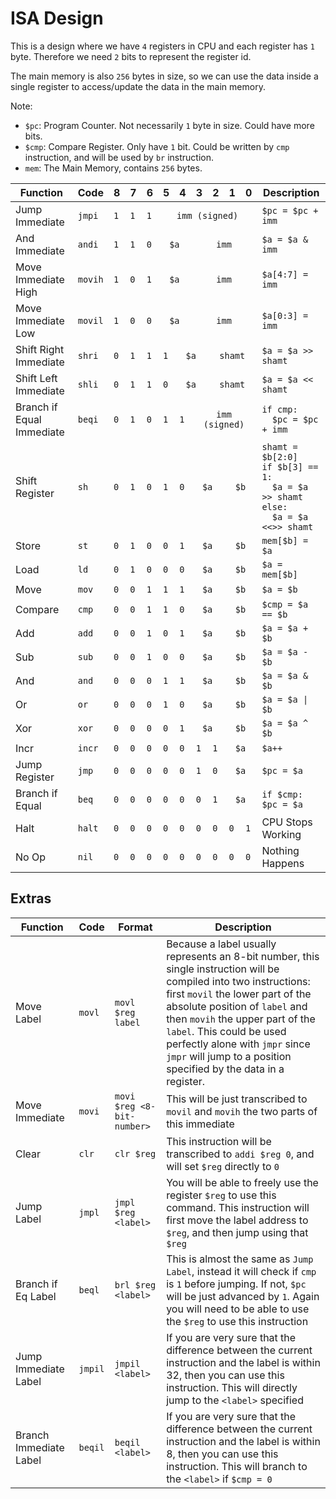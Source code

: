 # ISA Design

This is a design where we have `4` registers in CPU and each register has `1` byte. Therefore we need `2` bits to represent the register id.

The main memory is also `256` bytes in size, so we can use the data inside a single register to access/update the data in the main memory.

Note:

* `$pc`: Program Counter. Not necessarily `1` byte in size. Could have more bits.
* `$cmp`: Compare Register. Only have `1` bit. Could be written by `cmp` instruction, and will be used by `br` instruction.
* `mem`: The Main Memory, contains `256` bytes.

<table>
  <thead>
    <tr>
      <th>Function</th>
      <th>Code</th>
      <th>8</th>
      <th>7</th>
      <th>6</th>
      <th>5</th>
      <th>4</th>
      <th>3</th>
      <th>2</th>
      <th>1</th>
      <th>0</th>
      <th>Description</th>
    </tr>
  </thead>
  <tbody>
    <tr>
      <td>Jump Immediate</td>
      <td><code>jmpi</code></td>
      <td><code>1</code></td>
      <td><code>1</code></td>
      <td><code>1</code></td>
      <td colspan="6" align="center"><code>imm (signed)</code></td>
      <td><code>$pc = $pc + imm</code></td>
    </tr>
    <tr>
      <td>And Immediate</td>
      <td><code>andi</code></td>
      <td><code>1</code></td>
      <td><code>1</code></td>
      <td><code>0</code></td>
      <td colspan="2" align="center"><code>$a</code></td>
      <td colspan="4" align="center"><code>imm</code></td>
      <td><code>$a = $a & imm</code></td>
    </tr>
    <tr>
      <td>Move Immediate High</td>
      <td><code>movih</code></td>
      <td><code>1</code></td>
      <td><code>0</code></td>
      <td><code>1</code></td>
      <td colspan="2" align="center"><code>$a</code></td>
      <td colspan="4" align="center"><code>imm</code></td>
      <td><code>$a[4:7] = imm</code></td>
    </tr>
    <tr>
      <td>Move Immediate Low</td>
      <td><code>movil</code></td>
      <td><code>1</code></td>
      <td><code>0</code></td>
      <td><code>0</code></td>
      <td colspan="2" align="center"><code>$a</code></td>
      <td colspan="4" align="center"><code>imm</code></td>
      <td><code>$a[0:3] = imm</code></td>
    </tr>
    <tr>
      <td>Shift Right Immediate</td>
      <td><code>shri</code></td>
      <td><code>0</code></td>
      <td><code>1</code></td>
      <td><code>1</code></td>
      <td><code>1</code></td>
      <td colspan="2" align="center"><code>$a</code></td>
      <td colspan="3" align="center"><code>shamt</code></td>
      <td><code>$a = $a >> shamt</code></td>
    </tr>
    <tr>
      <td>Shift Left Immediate</td>
      <td><code>shli</code></td>
      <td><code>0</code></td>
      <td><code>1</code></td>
      <td><code>1</code></td>
      <td><code>0</code></td>
      <td colspan="2" align="center"><code>$a</code></td>
      <td colspan="3" align="center"><code>shamt</code></td>
      <td><code>$a = $a << shamt</code></td>
    </tr>
    <tr>
      <td>Branch if Equal Immediate</td>
      <td><code>beqi</code></td>
      <td><code>0</code></td>
      <td><code>1</code></td>
      <td><code>0</code></td>
      <td><code>1</code></td>
      <td><code>1</code></td>
      <td colspan="4" align="center"><code>imm (signed)</code></td>
      <td>
        <code>if cmp:</code><br />
        <code>&nbsp; $pc = $pc + imm</code></td>
    </tr>
    <tr>
      <td>Shift Register</td>
      <td><code>sh</code></td>
      <td><code>0</code></td>
      <td><code>1</code></td>
      <td><code>0</code></td>
      <td><code>1</code></td>
      <td><code>0</code></td>
      <td colspan="2" align="center"><code>$a</code></td>
      <td colspan="2" align="center"><code>$b</code></td>
      <td>
        <code>shamt = $b[2:0]</code><br />
        <code>if $b[3] == 1:</code><br />
        <code>&nbsp; $a = $a >> shamt</code><br />
        <code>else:</code><br />
        <code>&nbsp; $a = $a <<>> shamt</code>
      </td>
    </tr>
    <tr>
      <td>Store</td>
      <td><code>st</code></td>
      <td><code>0</code></td>
      <td><code>1</code></td>
      <td><code>0</code></td>
      <td><code>0</code></td>
      <td><code>1</code></td>
      <td colspan="2" align="center"><code>$a</code></td>
      <td colspan="2" align="center"><code>$b</code></td>
      <td><code>mem[$b] = $a</code></td>
    </tr>
    <tr>
      <td>Load</td>
      <td><code>ld</code></td>
      <td><code>0</code></td>
      <td><code>1</code></td>
      <td><code>0</code></td>
      <td><code>0</code></td>
      <td><code>0</code></td>
      <td colspan="2" align="center"><code>$a</code></td>
      <td colspan="2" align="center"><code>$b</code></td>
      <td><code>$a = mem[$b]</code></td>
    </tr>
    <tr>
      <td>Move</td>
      <td><code>mov</code></td>
      <td><code>0</code></td>
      <td><code>0</code></td>
      <td><code>1</code></td>
      <td><code>1</code></td>
      <td><code>1</code></td>
      <td colspan="2" align="center"><code>$a</code></td>
      <td colspan="2" align="center"><code>$b</code></td>
      <td><code>$a = $b</code></td>
    </tr>
    <tr>
      <td>Compare</td>
      <td><code>cmp</code></td>
      <td><code>0</code></td>
      <td><code>0</code></td>
      <td><code>1</code></td>
      <td><code>1</code></td>
      <td><code>0</code></td>
      <td colspan="2" align="center"><code>$a</code></td>
      <td colspan="2" align="center"><code>$b</code></td>
      <td><code>$cmp = $a == $b</code></td>
    </tr>
    <tr>
      <td>Add</td>
      <td><code>add</code></td>
      <td><code>0</code></td>
      <td><code>0</code></td>
      <td><code>1</code></td>
      <td><code>0</code></td>
      <td><code>1</code></td>
      <td colspan="2" align="center"><code>$a</code></td>
      <td colspan="2" align="center"><code>$b</code></td>
      <td><code>$a = $a + $b</code></td>
    </tr>
    <tr>
      <td>Sub</td>
      <td><code>sub</code></td>
      <td><code>0</code></td>
      <td><code>0</code></td>
      <td><code>1</code></td>
      <td><code>0</code></td>
      <td><code>0</code></td>
      <td colspan="2" align="center"><code>$a</code></td>
      <td colspan="2" align="center"><code>$b</code></td>
      <td><code>$a = $a - $b</code></td>
    </tr>
    <tr>
      <td>And</td>
      <td><code>and</code></td>
      <td><code>0</code></td>
      <td><code>0</code></td>
      <td><code>0</code></td>
      <td><code>1</code></td>
      <td><code>1</code></td>
      <td colspan="2" align="center"><code>$a</code></td>
      <td colspan="2" align="center"><code>$b</code></td>
      <td><code>$a = $a & $b</code></td>
    </tr>
    <tr>
      <td>Or</td>
      <td><code>or</code></td>
      <td><code>0</code></td>
      <td><code>0</code></td>
      <td><code>0</code></td>
      <td><code>1</code></td>
      <td><code>0</code></td>
      <td colspan="2" align="center"><code>$a</code></td>
      <td colspan="2" align="center"><code>$b</code></td>
      <td><code>$a = $a | $b</code></td>
    </tr>
    <tr>
      <td>Xor</td>
      <td><code>xor</code></td>
      <td><code>0</code></td>
      <td><code>0</code></td>
      <td><code>0</code></td>
      <td><code>0</code></td>
      <td><code>1</code></td>
      <td colspan="2" align="center"><code>$a</code></td>
      <td colspan="2" align="center"><code>$b</code></td>
      <td><code>$a = $a ^ $b</code></td>
    </tr>
    <tr>
      <td>Incr</td>
      <td><code>incr</code></td>
      <td><code>0</code></td>
      <td><code>0</code></td>
      <td><code>0</code></td>
      <td><code>0</code></td>
      <td><code>0</code></td>
      <td><code>1</code></td>
      <td><code>1</code></td>
      <td colspan="2" align="center"><code>$a</code></td>
      <td><code>$a++</code></td>
    </tr>
    <tr>
      <td>Jump Register</td>
      <td><code>jmp</code></td>
      <td><code>0</code></td>
      <td><code>0</code></td>
      <td><code>0</code></td>
      <td><code>0</code></td>
      <td><code>0</code></td>
      <td><code>1</code></td>
      <td><code>0</code></td>
      <td colspan="2" align="center"><code>$a</code></td>
      <td><code>$pc = $a</code></td>
    </tr>
    <tr>
      <td>Branch if Equal</td>
      <td><code>beq</code></td>
      <td><code>0</code></td>
      <td><code>0</code></td>
      <td><code>0</code></td>
      <td><code>0</code></td>
      <td><code>0</code></td>
      <td><code>0</code></td>
      <td><code>1</code></td>
      <td colspan="2" align="center"><code>$a</code></td>
      <td><code>if $cmp: $pc = $a</code></td>
    </tr>
    <tr>
      <td>Halt</td>
      <td><code>halt</code></td>
      <td><code>0</code></td>
      <td><code>0</code></td>
      <td><code>0</code></td>
      <td><code>0</code></td>
      <td><code>0</code></td>
      <td><code>0</code></td>
      <td><code>0</code></td>
      <td><code>0</code></td>
      <td><code>1</code></td>
      <td>CPU Stops Working</td>
    </tr>
    <tr>
      <td>No Op</td>
      <td><code>nil</code></td>
      <td><code>0</code></td>
      <td><code>0</code></td>
      <td><code>0</code></td>
      <td><code>0</code></td>
      <td><code>0</code></td>
      <td><code>0</code></td>
      <td><code>0</code></td>
      <td><code>0</code></td>
      <td><code>0</code></td>
      <td>Nothing Happens</td>
    </tr>
  </tbody>
</table>

## Extras

| Function | Code | Format | Description |
|----------|------|--------|-------------|
| Move Label | `movl` | `movl $reg label` | Because a label usually represents an 8-bit number, this single instruction will be compiled into two instructions: first `movil` the lower part of the absolute position of `label` and then `movih` the upper part of the `label`. This could be used perfectly alone with `jmpr` since `jmpr` will jump to a position specified by the data in a register. |
| Move Immediate | `movi` | `movi $reg <8-bit-number>` | This will be just transcribed to `movil` and `movih` the two parts of this immediate |
| Clear | `clr` | `clr $reg` | This instruction will be transcribed to `addi $reg 0`, and will set `$reg` directly to `0` |
| Jump Label | `jmpl` | `jmpl $reg <label>` | You will be able to freely use the register `$reg` to use this command. This instruction will first move the label address to `$reg`, and then jump using that `$reg` |
| Branch if Eq Label | `beql` | `brl $reg <label>` | This is almost the same as `Jump Label`, instead it will check if `cmp` is `1` before jumping. If not, `$pc` will be just advanced by `1`. Again you will need to be able to use the `$reg` to use this instruction |
| Jump Immediate Label | `jmpil` | `jmpil <label>` | If you are very sure that the difference between the current instruction and the label is within 32, then you can use this instruction. This will directly jump to the `<label>` specified |
| Branch Immediate Label | `beqil` | `beqil <label>` | If you are very sure that the difference between the current instruction and the label is within 8, then you can use this instruction. This will branch to the `<label>` if `$cmp = 0` |
